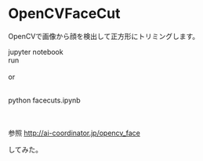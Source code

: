 # OpenCVFaceCut
OpenCVで画像から顔を検出して正方形にトリミングします。

jupyter notebook <br />
run
 <br /> <br />
or
 <br /> <br />

python facecuts.ipynb <br />
 <br /> <br />

参照 http://ai-coordinator.jp/opencv_face

してみた。
